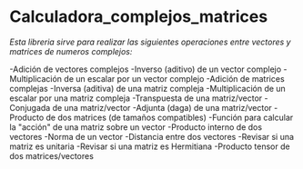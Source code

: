 # Calculadora_complejos_matrices

_Esta libreria sirve para realizar las siguientes operaciones entre vectores y matrices de numeros complejos:_

-Adición de vectores complejos
-Inverso (aditivo) de un vector complejo
-Multiplicación de un escalar por un vector complejo
-Adición de matrices complejas
-Inversa (aditiva) de una matriz compleja
-Multiplicación de un escalar por una matriz compleja
-Transpuesta de una matriz/vector
-Conjugada de una matriz/vector
-Adjunta (daga) de una matriz/vector
-Producto de dos matrices (de tamaños compatibles)
-Función para calcular la "acción" de una matriz sobre un vector
-Producto interno de dos vectores
-Norma de un vector
-Distancia entre dos vectores
-Revisar si una matriz es unitaria
-Revisar si una matriz es Hermitiana
-Producto tensor de dos matrices/vectores
